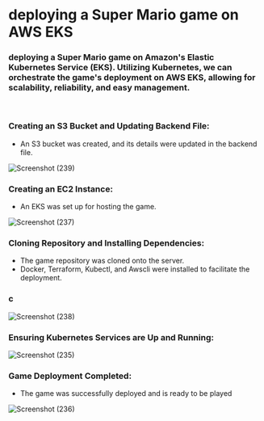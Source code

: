 # deploying a Super Mario game on AWS EKS

### deploying a Super Mario game on Amazon's Elastic Kubernetes Service (EKS). Utilizing Kubernetes, we can orchestrate the game's deployment on AWS EKS, allowing for scalability, reliability, and easy management.
<br/>


### Creating an S3 Bucket and Updating Backend File: <br/>

* An S3 bucket was created, and its details were updated in the backend file.

![Screenshot (239)](https://github.com/sunilkurthakoti/deploy_super_mario_game/assets/131526336/bdb1d188-bc43-455c-afbe-fa3b61a87f33)

### Creating an EC2 Instance: <br/>

* An EKS was set up for hosting the game. <br/>

![Screenshot (237)](https://github.com/sunilkurthakoti/deploy_super_mario_game/assets/131526336/783d3bb2-8b6f-4e3d-9cc4-d01ef69fbb14)

### Cloning Repository and Installing Dependencies: <br/>

* The game repository was cloned onto the server. <br/>
* Docker, Terraform, Kubectl, and Awscli were installed to facilitate the deployment. <br/>


### c

![Screenshot (238)](https://github.com/sunilkurthakoti/deploy_super_mario_game/assets/131526336/b74d120f-6a22-4a92-bca1-97c248d4b8cb)

### Ensuring Kubernetes Services are Up and Running:

![Screenshot (235)](https://github.com/sunilkurthakoti/deploy_super_mario_game/assets/131526336/94afa2ba-39a8-4cf1-976c-1b623fde9675)

### Game Deployment Completed:

* The game was successfully deployed and is ready to be played

![Screenshot (236)](https://github.com/sunilkurthakoti/deploy_super_mario_game/assets/131526336/77ffa0b8-3197-4819-a2c2-e0716a06e8c0)
